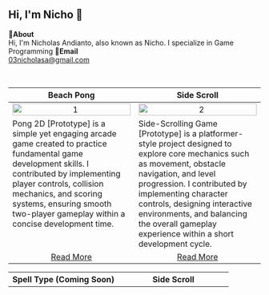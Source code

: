 Hi, I'm Nicho 👋
---
**📌About** <br>
Hi, I'm Nicholas Andianto, also known as Nicho. I specialize in Game Programming
**📩Email** <br>
03nicholasa@gmail.com

<br>

<table width="100%">
  <thead>
    <tr>
      <th width="50%" align="center"><a>Beach Pong</a></th> <!--tittle-->
      <th width="50%" align="center"><a>Side Scroll</a></th> <!--tittle-->
    </tr>
  </thead>
  <tbody>
    <tr>
      <td align="center">
        <img src="https://media3.giphy.com/media/v1.Y2lkPTc5MGI3NjExdHhvZTlseHliZ2NkenBudnh4amp3YmVmM3dic3JmcXR3ZGt6OTdiMSZlcD12MV9pbnRlcm5hbF9naWZfYnlfaWQmY3Q9Zw/VWxnA6yAitgvRhtyZY/giphy.gif" alt="1" style="width:100%;height:auto;">
      </td>
      <td align="center">
        <img src="" alt="2" style="width:100%;height:auto;">
      </td>
    </tr>
    <tr>
      <td valign="text-top">Pong 2D [Prototype] is a simple yet engaging arcade game created to practice fundamental game development skills. I contributed by implementing player controls, collision mechanics, and scoring systems, ensuring smooth two-player gameplay within a concise development time.</td> <!--desc-->
      <td valign="text-top">Side-Scrolling Game [Prototype] is a platformer-style project designed to explore core mechanics such as movement, obstacle navigation, and level progression. I contributed by implementing character controls, designing interactive environments, and balancing the overall gameplay experience within a short development cycle.</td> <!--desc-->
    </tr>
    <tr>
      <td align="center"><a href="https://github.com/NichoAndianto/Pong_2D">Read More</a></td> <!--link1-->
      <td align="center"><a href="https://github.com/NichoAndianto/Project3_SideScroll)">Read More</a></td> <!--link2-->
    </tr>
    <tr>
      
 <table width="100%">
  <thead>
    <tr>
      <th width="50%" align="center"><a>Spell Type (Coming Soon)</a></th> <!--tittle-->
      <th width="50%" align="center"><a>Side Scroll</a></th> <!--tittle-->
    </tr>
  </thead>
  <tbody>
    <tr>
      
